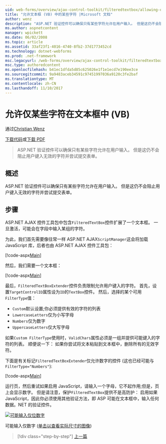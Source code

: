 ```yaml
---
uid: web-forms/overview/ajax-control-toolkit/filteredtextbox/allowing-only-certain-characters-in-a-text-box-vb
title: "允许文本框 (VB) 中的某些字符 |Microsoft 文档"
author: wenz
description: "ASP.NET 验证控件可以确保只有某些字符允许在用户输入。 但是这仍不会阻止用户键入无效..."
ms.author: aspnetcontent
manager: wpickett
ms.date: 06/02/2008
ms.topic: article
ms.assetid: 33af23f1-4016-4740-8fb2-37d1773452cd
ms.technology: dotnet-webforms
ms.prod: .net-framework
msc.legacyurl: /web-forms/overview/ajax-control-toolkit/filteredtextbox/allowing-only-certain-characters-in-a-text-box-vb
msc.type: authoredcontent
ms.openlocfilehash: b41ec1dfda5d85c625026e1f1e1ecd7e190ee3ce
ms.sourcegitcommit: 9a9483aceb34591c97451997036a9120c3fe2baf
ms.translationtype: MT
ms.contentlocale: zh-CN
ms.lasthandoff: 11/10/2017
---
```

<a name="allowing-only-certain-characters-in-a-text-box-vb"></a>允许仅某些字符在文本框中 (VB)
====================
通过[Christian Wenz](https://github.com/wenz)

[下载代码](http://download.microsoft.com/download/4/c/2/4c2def7a-0d23-4055-91f9-1f18504167d7/FilteredTextBox0.vb.zip)或[下载 PDF](http://download.microsoft.com/download/b/6/a/b6ae89ee-df69-4c87-9bfb-ad1eb2b23373/filteredtextbox0VB.pdf)

> ASP.NET 验证控件可以确保只有某些字符允许在用户输入。 但是这仍不会阻止用户键入无效的字符并尝试提交表单。


## <a name="overview"></a>概述

ASP.NET 验证控件可以确保只有某些字符允许在用户输入。 但是这仍不会阻止用户键入无效的字符并尝试提交表单。

## <a name="steps"></a>步骤

ASP.NET AJAX 控件工具包中包含`FilteredTextBox`控件扩展了一个文本框。 一旦激活，可能会在字段中输入某组的字符。

为此，我们首先需要像往常一样 ASP.NET AJAX`ScriptManager`这会将加载 JavaScript 库，后者也由 ASP.NET AJAX 控件工具包：

[!code-aspx[Main](allowing-only-certain-characters-in-a-text-box-vb/samples/sample1.aspx)]

然后，我们需要一个文本框：

[!code-aspx[Main](allowing-only-certain-characters-in-a-text-box-vb/samples/sample2.aspx)]

最后，`FilteredTextBoxExtender`控件负责限制允许用户键入的字符。 首先，设置`TargetControlID`属性设为`ID`的`TextBox`控件。 然后，选择的某个可用`FilterType`值：

- `Custom`默认设置;你必须提供有效的字符的列表
- `LowercaseLetters`仅为小写字母
- `Numbers`仅为数字
- `UppercaseLetters`仅大写字母

如果`Custom FilterType`使用时，`ValidChars`属性必须是一组并提供可能键入的字符的列表。 顺便说一下： 如果你尝试将文本粘贴到文本框中，删除所有的无效字符。

下面是有关标记`FilteredTextBoxExtender`仅允许数字的控件 (这也已经可能与`FilterType="Numbers"`):

[!code-aspx[Main](allowing-only-certain-characters-in-a-text-box-vb/samples/sample3.aspx)]

运行页，然后重试如果启用 JavaScript，请输入一个字母，它不起作用;但是，页上会显示数字。 但是请注意，保护`FilteredTextBox`提供不是高防护： 启用如果 JavaScript，因此你必须使用其他验证方法，即 ASP 可能在文本框中，输入任何数据。NET 的验证控件。


[![可能输入仅位数字](allowing-only-certain-characters-in-a-text-box-vb/_static/image2.png)](allowing-only-certain-characters-in-a-text-box-vb/_static/image1.png)

可能输入仅数字 ([单击以查看实际尺寸的图像](allowing-only-certain-characters-in-a-text-box-vb/_static/image3.png))

>[!div class="step-by-step"]
[上一篇](allowing-only-certain-characters-in-a-text-box-cs.md)
